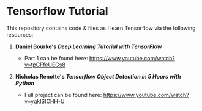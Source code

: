 # Tensorflow Tutorial
This repository contains code & files as I learn Tensorflow via the following resources:

1. **Daniel Bourke's *Deep Learning Tutorial with TensorFlow***
    * Part 1 can be found here: https://www.youtube.com/watch?v=tpCFfeUEGs8

2. **Nicholas Renotte's *Tensorflow Object Detection in 5 Hours with Python***
    * Full project can be found here: https://www.youtube.com/watch?v=yqkISICHH-U
